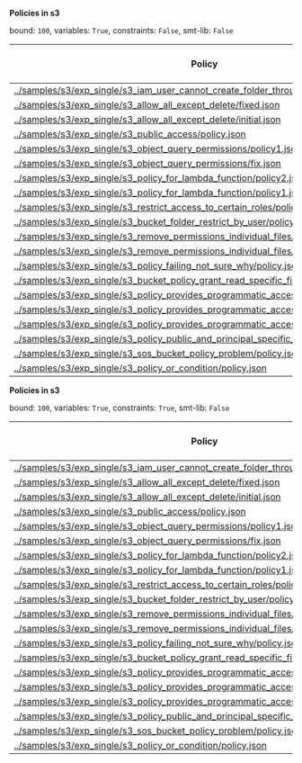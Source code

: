 
**Policies in s3**

bound: `100`, variables: `True`, constraints: `False`, smt-lib: `False`

|Policy|SAT/UNSAT|Solve Time (ms)|lg(tuple)|Count Time (ms)|lg(principal)|lg(action)|lg(resource)|
|-|-|-|-|-|-|-|-|
|[../samples/s3/exp_single/s3_iam_user_cannot_create_folder_through_console/policy.json](../samples/s3/exp_single/s3_iam_user_cannot_create_folder_through_console/policy.json)|SAT|183.535|3032.0112711124193|109.821|0.0|776.0056465631412|696.0056465631412|
|[../samples/s3/exp_single/s3_allow_all_except_delete/fixed.json](../samples/s3/exp_single/s3_allow_all_except_delete/fixed.json)|SAT|390.667|1400.0112931262822|121.937|0.0|776.0056465631412|800.0056465631411|
|[../samples/s3/exp_single/s3_allow_all_except_delete/initial.json](../samples/s3/exp_single/s3_allow_all_except_delete/initial.json)|SAT|77.2545|1400.0112931262822|14.591|0.0|776.0056465631412|624.0056465631411|
|[../samples/s3/exp_single/s3_public_access/policy.json](../samples/s3/exp_single/s3_public_access/policy.json)|SAT|72.4349|1944.0169396894232|8.46625|800.0056465631411|0.0|544.0056465631412|
|[../samples/s3/exp_single/s3_object_query_permissions/policy1.json](../samples/s3/exp_single/s3_object_query_permissions/policy1.json)|SAT|273.808|3056.0112711124193|210.059|0.0|776.0056465631412|696.0056465631412|
|[../samples/s3/exp_single/s3_object_query_permissions/fix.json](../samples/s3/exp_single/s3_object_query_permissions/fix.json)|SAT|10.0254|2.0|4.50336|0.0|1.0|0.0|
|[../samples/s3/exp_single/s3_policy_for_lambda_function/policy2.json](../samples/s3/exp_single/s3_policy_for_lambda_function/policy2.json)|SAT|39.7048|657.5906090638623|8.11582|0.0|2.0|656.0056465631411|
|[../samples/s3/exp_single/s3_policy_for_lambda_function/policy1.json](../samples/s3/exp_single/s3_policy_for_lambda_function/policy1.json)|SAT|224.653|1344.0112931262822|34.0082|0.0|776.0056465631412|568.0056465631411|
|[../samples/s3/exp_single/s3_restrict_access_to_certain_roles/policy.json](../samples/s3/exp_single/s3_restrict_access_to_certain_roles/policy.json)|SAT|26.0454|1408.0112931262822|3.11946|0.0|776.0056465631412|632.0056465631412|
|[../samples/s3/exp_single/s3_bucket_folder_restrict_by_user/policy.json](../samples/s3/exp_single/s3_bucket_folder_restrict_by_user/policy.json)|SAT|1900.08|3080.0112711124193|235.243|0.0|776.0056465631412|696.0056465631412|
|[../samples/s3/exp_single/s3_remove_permissions_individual_files/policy2.json](../samples/s3/exp_single/s3_remove_permissions_individual_files/policy2.json)|SAT|1457.66|2056.0169396894235|162.084|800.0056465631411|0.0|568.0056465631411|
|[../samples/s3/exp_single/s3_remove_permissions_individual_files/policy1.json](../samples/s3/exp_single/s3_remove_permissions_individual_files/policy1.json)|UNSAT|108.924|-|-|-|-|-|
|[../samples/s3/exp_single/s3_policy_failing_not_sure_why/policy.json](../samples/s3/exp_single/s3_policy_failing_not_sure_why/policy.json)|SAT|185.641|2376.0169396894235|4761.2|800.0056465631411|776.0056465631412|800.0056465631411|
|[../samples/s3/exp_single/s3_bucket_policy_grant_read_specific_file_type/policy.json](../samples/s3/exp_single/s3_bucket_policy_grant_read_specific_file_type/policy.json)|SAT|67.1766|1384.0112931262825|9.39618|800.0056465631411|0.0|584.0056465631411|
|[../samples/s3/exp_single/s3_policy_provides_programmatic_access/policy3.json](../samples/s3/exp_single/s3_policy_provides_programmatic_access/policy3.json)|SAT|1774.44|3120.0112711124193|94.7906|0.0|776.0056465631412|696.0056465631412|
|[../samples/s3/exp_single/s3_policy_provides_programmatic_access/policy2.json](../samples/s3/exp_single/s3_policy_provides_programmatic_access/policy2.json)|SAT|225.829|3104.0112711124193|79.1101|0.0|776.0056465631412|696.0056465631412|
|[../samples/s3/exp_single/s3_policy_provides_programmatic_access/policy1.json](../samples/s3/exp_single/s3_policy_provides_programmatic_access/policy1.json)|SAT|74.854|776.0056465631412|37.9037|0.0|776.0056465631412|1.0|
|[../samples/s3/exp_single/s3_policy_public_and_principal_specific_permissions/policy.json](../samples/s3/exp_single/s3_policy_public_and_principal_specific_permissions/policy.json)|SAT|108.174|1416.0112931262822|49.9523|800.0056465631411|776.0056465631412|616.0056465631411|
|[../samples/s3/exp_single/s3_sos_bucket_policy_problem/policy.json](../samples/s3/exp_single/s3_sos_bucket_policy_problem/policy.json)|SAT|67367|2872.0225862529|119443|800.0056465631411|800.0056465631411|632.0056465631412|
|[../samples/s3/exp_single/s3_policy_or_condition/policy.json](../samples/s3/exp_single/s3_policy_or_condition/policy.json)|SAT|660.829|2192.0169396894235|130.519|800.0056465631411|0.0|664.0056465631412|

**Policies in s3**

bound: `100`, variables: `True`, constraints: `True`, smt-lib: `False`

|Policy|SAT/UNSAT|Solve Time (ms)|lg(tuple)|Count Time (ms)|lg(principal)|lg(action)|lg(resource)|
|-|-|-|-|-|-|-|-|
|[../samples/s3/exp_single/s3_iam_user_cannot_create_folder_through_console/policy.json](../samples/s3/exp_single/s3_iam_user_cannot_create_folder_through_console/policy.json)|SAT|1709.69|2260.960065941997|88.6068|0.0|5.044394119358453|457.11157034269354|
|[../samples/s3/exp_single/s3_allow_all_except_delete/fixed.json](../samples/s3/exp_single/s3_allow_all_except_delete/fixed.json)|SAT|2214.6|628.9125371587496|86.5559|0.0|6.266786540694902|624.0056465631411|
|[../samples/s3/exp_single/s3_allow_all_except_delete/initial.json](../samples/s3/exp_single/s3_allow_all_except_delete/initial.json)|SAT|973.227|628.9125371587496|49.641|0.0|4.906890595608519|624.0056465631411|
|[../samples/s3/exp_single/s3_public_access/policy.json](../samples/s3/exp_single/s3_public_access/policy.json)|SAT|829.56|1944.0169396894232|13.2618|800.0056465631411|0.0|544.0056465631412|
|[../samples/s3/exp_single/s3_object_query_permissions/policy1.json](../samples/s3/exp_single/s3_object_query_permissions/policy1.json)|SAT|1990.79|2284.906890620335|127.836|0.0|5.044394119358453|480.0056466622347|
|[../samples/s3/exp_single/s3_object_query_permissions/fix.json](../samples/s3/exp_single/s3_object_query_permissions/fix.json)|SAT|705.284|2.0|4.91379|0.0|1.0|0.0|
|[../samples/s3/exp_single/s3_policy_for_lambda_function/policy2.json](../samples/s3/exp_single/s3_policy_for_lambda_function/policy2.json)|SAT|754.812|657.5906090638623|6.52347|0.0|2.0|656.0056465631411|
|[../samples/s3/exp_single/s3_policy_for_lambda_function/policy1.json](../samples/s3/exp_single/s3_policy_for_lambda_function/policy1.json)|SAT|1263.06|572.9125371587496|46.0218|0.0|4.906890595608519|568.0056465631411|
|[../samples/s3/exp_single/s3_restrict_access_to_certain_roles/policy.json](../samples/s3/exp_single/s3_restrict_access_to_certain_roles/policy.json)|SAT|972.742|636.9125371587497|68.9939|0.0|6.22881869049588|632.0056465631412|
|[../samples/s3/exp_single/s3_bucket_folder_restrict_by_user/policy.json](../samples/s3/exp_single/s3_bucket_folder_restrict_by_user/policy.json)|SAT|3824.75|2308.9068906171065|157.63|0.0|5.044394119358453|504.00564656314117|
|[../samples/s3/exp_single/s3_remove_permissions_individual_files/policy2.json](../samples/s3/exp_single/s3_remove_permissions_individual_files/policy2.json)|SAT|2434.88|2056.0169396894235|163.776|800.0056465631411|0.0|568.0056465631411|
|[../samples/s3/exp_single/s3_remove_permissions_individual_files/policy1.json](../samples/s3/exp_single/s3_remove_permissions_individual_files/policy1.json)|UNSAT|207.64|-|-|-|-|-|
|[../samples/s3/exp_single/s3_policy_failing_not_sure_why/policy.json](../samples/s3/exp_single/s3_policy_failing_not_sure_why/policy.json)|SAT|12369.7|1484.7372577648314|6846.32|800.0056465631411|6.507794640198696|679.8247206060817|
|[../samples/s3/exp_single/s3_bucket_policy_grant_read_specific_file_type/policy.json](../samples/s3/exp_single/s3_bucket_policy_grant_read_specific_file_type/policy.json)|SAT|732.057|1384.0112931262825|4.91525|800.0056465631411|0.0|584.0056465631411|
|[../samples/s3/exp_single/s3_policy_provides_programmatic_access/policy3.json](../samples/s3/exp_single/s3_policy_provides_programmatic_access/policy3.json)|SAT|2902.99|2348.9068906171065|92.2619|0.0|5.044394119358453|544.0056465631412|
|[../samples/s3/exp_single/s3_policy_provides_programmatic_access/policy2.json](../samples/s3/exp_single/s3_policy_provides_programmatic_access/policy2.json)|SAT|1458.78|2332.9068906171065|87.7017|0.0|5.0|528.0056465631411|
|[../samples/s3/exp_single/s3_policy_provides_programmatic_access/policy1.json](../samples/s3/exp_single/s3_policy_provides_programmatic_access/policy1.json)|SAT|943.887|5.0|34.3542|0.0|5.0|1.0|
|[../samples/s3/exp_single/s3_policy_public_and_principal_specific_permissions/policy.json](../samples/s3/exp_single/s3_policy_public_and_principal_specific_permissions/policy.json)|SAT|1528.54|1416.0112931262822|56.3554|800.0056465631411|5.523561956057013|616.0056465631411|
|[../samples/s3/exp_single/s3_sos_bucket_policy_problem/policy.json](../samples/s3/exp_single/s3_sos_bucket_policy_problem/policy.json)|SAT|94804|2076.923830285368|13462.1|800.0056465631411|4.906890595608519|632.0056465631412|
|[../samples/s3/exp_single/s3_policy_or_condition/policy.json](../samples/s3/exp_single/s3_policy_or_condition/policy.json)|SAT|1012.25|2192.0169396894235|132.473|800.0056465631411|0.0|664.0056465631412|
